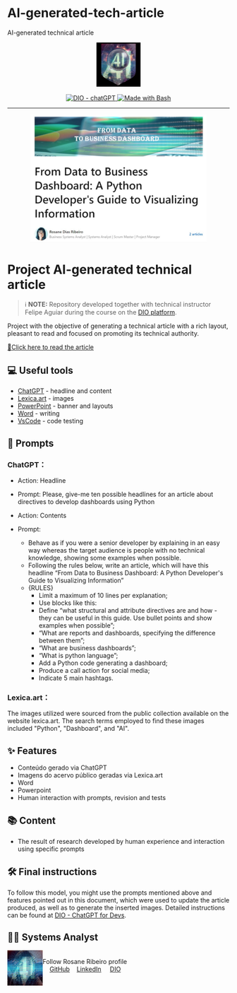 # AI-generated-tech-article
AI-generated technical article

<p align="center">
    <img width="100" src="assets\banner.jpg">
</p>


<p align="center">
  <a href="https://dio.me/"><img src="https://img.shields.io/badge/DIO-Course-28DA77?logo=youtube" alt="DIO - chatGPT">
  </a>
  <a href="https://www.gnu.org/software/bash/" title="Go to Bash homepage"><img src="https://img.shields.io/badge/Prompt-Project-blue?logo=gnu-bash&amp;logoColor=white" alt="Made with Bash">
  </a>
</p>

-------

<p align="center">
  <img
    src="assets\preview.jpeg"
    width="400"  
  />
</p>

# Project AI-generated technical article

 > ℹ️ **NOTE:** Repository developed together with technical instructor Felipe Aguiar during the course on the [DIO platform](https://web.dio.me/track/decf433b-9bc9-4ddc-bfd4-639ed8da82d9).

Project with the objective of generating a technical article with a rich layout, pleasant to read and focused on promoting its technical authority.

<a href="https://web.dio.me/articles/from-data-to-business-dashboard-a-python-developers-guide-to-visualizing-information" title="View PDF now"> 📕Click here to read the article</a>

## 💻 Useful tools

- [ChatGPT](https://chat.openai.com/) - headline and content
- [Lexica.art](https://lexica.art/) - images
- [PowerPoint](https://www.microsoft.com/en/microsoft-365/powerpoint) - banner and layouts
- [Word](https://www.microsoft.com/en/microsoft-365/word) - writing
- [VsCode](https://vscode.dev/) - code testing

## 📄 Prompts

### ChatGPT：

- Action: Headline
- Prompt: Please, give-me ten possible headlines for an article about directives to develop dashboards using Python                            

- Action: Contents
- Prompt:
  - Behave as if you were a senior developer by explaining in an easy way whereas the target audience is people with no technical knowledge, showing some examples when possible.
  - Following the rules below, write an article, which will have this headline “From Data to Business Dashboard: A Python Developer's Guide to Visualizing Information”
  - {RULES}
      - Limit a maximum of 10 lines per explanation;
      - Use blocks like this:
      - Define “what structural and attribute directives are and how - 
        they can be useful in this guide. Use bullet points and show examples when possible”;
      - “What are reports and dashboards, specifying the difference 
        between them”;
      - “What are business dashboards”;
      - “What is python language”;
      - Add a Python code generating a dashboard;
      - Produce a call action for social media;
      - Indicate 5 main hashtags.

### Lexica.art：
The images utilized were sourced from the public collection available on the website lexica.art. The search terms employed to find these images included "Python", "Dashboard", and "AI".

## ✨ Features

- Conteúdo gerado via ChatGPT
- Imagens do acervo público geradas via Lexica.art
- Word
- Powerpoint
- Human interaction with prompts, revision and tests

## 📚 Content

- The result of research developed by human experience and interaction using specific prompts

## 🛠️ Final instructions

To follow this model, you might use the prompts mentioned above and features pointed out in this document, which were used to update the article produced, as well as to generate the inserted images. Detailed instructions can be found at [DIO - ChatGPT for Devs](https://web.dio.me/track/decf433b-9bc9-4ddc-bfd4-639ed8da82d9).



## 👨‍💻 Systems Analyst

<p>
    <img
      align=left
      margin=10
      width=80
      src="assets\profile.jpeg"
    />
    <p>
    <br>Follow Rosane Ribeiro profile</br>
    &nbsp&nbsp&nbsp
    <a href="https://github.com/rosanestream">
    GitHub</a>&nbsp&nbsp&nbsp
    <a href="www.linkedin.com/in/rosanestream">LinkedIn</a>
    &nbsp&nbsp&nbsp
    <a href="https://www.dio.me/users/rosanestream">DIO</a>
    
</p>
<br/><br/>
<p>

